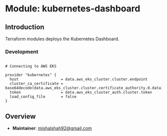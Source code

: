 # Module: kubernetes-dashboard

## Introduction

Terraform modules deploys the Kubernetes Dashboard.


### Development

```hcl-terraform

# Connecting to AWS EKS
   
provider "kubernetes" {
  host                   = data.aws_eks_cluster.cluster.endpoint
  cluster_ca_certificate = base64decode(data.aws_eks_cluster.cluster.certificate_authority.0.data)
  token                  = data.aws_eks_cluster_auth.cluster.token
  load_config_file       = false
}

```
    
## Overview

- **Maintainer**: mishalshah92@gmail.com